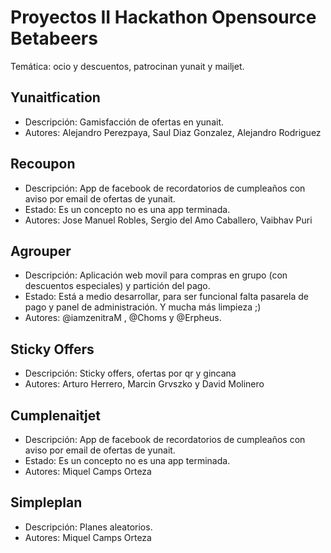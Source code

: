# Proyectos II Hackathon Opensource Betabeers

Temática: ocio y descuentos, patrocinan yunait y mailjet.

## Yunaitfication

* Descripción: Gamisfacción de ofertas en yunait.
* Autores: Alejandro Perezpaya, Saul Diaz Gonzalez, Alejandro Rodriguez

## Recoupon

* Descripción: App de facebook de recordatorios de cumpleaños con aviso por email de ofertas de yunait.
* Estado: Es un concepto no es una app terminada.
* Autores: Jose Manuel Robles, Sergio del Amo Caballero, Vaibhav Puri

## Agrouper

* Descripción: Aplicación web movil para compras en grupo (con descuentos especiales) y partición del pago.
* Estado: Está a medio desarrollar, para ser funcional falta pasarela de pago y panel de administración. Y mucha más limpieza ;)
* Autores: @iamzenitraM , @Choms y @Erpheus.

## Sticky Offers

* Descripción: Sticky offers, ofertas por qr y gincana
* Autores: Arturo Herrero, Marcin Grvszko y David Molinero

## Cumplenaitjet

* Descripción: App de facebook de recordatorios de cumpleaños con aviso por email de ofertas de yunait.
* Estado: Es un concepto no es una app terminada.
* Autores: Miquel Camps Orteza

## Simpleplan

* Descripción: Planes aleatorios.
* Autores: Miquel Camps Orteza